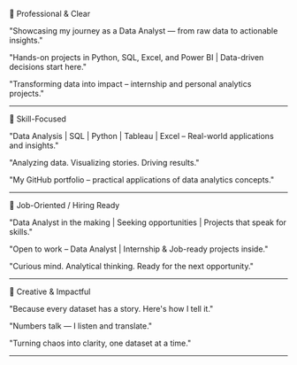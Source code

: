 🔹 Professional & Clear

"Showcasing my journey as a Data Analyst — from raw data to actionable insights."

"Hands-on projects in Python, SQL, Excel, and Power BI | Data-driven decisions start here."

"Transforming data into impact – internship and personal analytics projects."



---

🔹 Skill-Focused

"Data Analysis | SQL | Python | Tableau | Excel – Real-world applications and insights."

"Analyzing data. Visualizing stories. Driving results."

"My GitHub portfolio – practical applications of data analytics concepts."



---

🔹 Job-Oriented / Hiring Ready

"Data Analyst in the making | Seeking opportunities | Projects that speak for skills."

"Open to work – Data Analyst | Internship & Job-ready projects inside."

"Curious mind. Analytical thinking. Ready for the next opportunity."



---

🔹 Creative & Impactful

"Because every dataset has a story. Here's how I tell it."

"Numbers talk — I listen and translate."

"Turning chaos into clarity, one dataset at a time."


---
